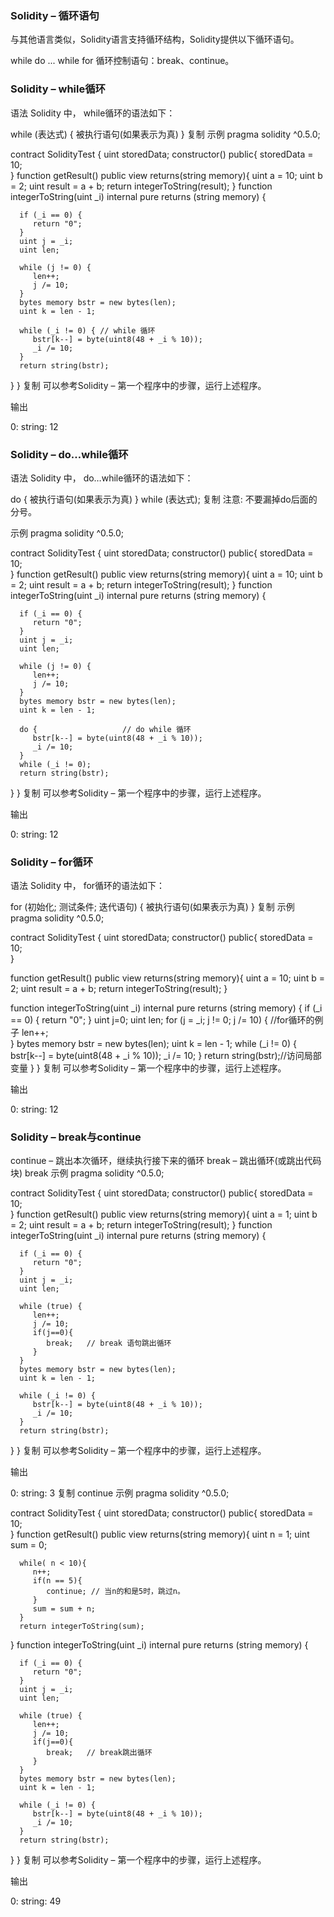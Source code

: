 ### Solidity – 循环语句
与其他语言类似，Solidity语言支持循环结构，Solidity提供以下循环语句。

while
do ... while
for
循环控制语句：break、continue。

### Solidity – while循环
语法
Solidity 中， while循环的语法如下：

while (表达式) {
被执行语句(如果表示为真)
}
复制
示例
pragma solidity ^0.5.0;

contract SolidityTest {
uint storedData;
constructor() public{
storedData = 10;   
}
function getResult() public view returns(string memory){
uint a = 10;
uint b = 2;
uint result = a + b;
return integerToString(result);
}
function integerToString(uint _i) internal pure
returns (string memory) {

      if (_i == 0) {
         return "0";
      }
      uint j = _i;
      uint len;

      while (j != 0) {
         len++;
         j /= 10;
      }
      bytes memory bstr = new bytes(len);
      uint k = len - 1;

      while (_i != 0) { // while 循环
         bstr[k--] = byte(uint8(48 + _i % 10));
         _i /= 10;
      }
      return string(bstr);
}
}
复制
可以参考Solidity – 第一个程序中的步骤，运行上述程序。

输出

0: string: 12

### Solidity – do…while循环
语法
Solidity 中， do…while循环的语法如下：

do {
被执行语句(如果表示为真)
} while (表达式);
复制
注意: 不要漏掉do后面的分号。

示例
pragma solidity ^0.5.0;

contract SolidityTest {
uint storedData;
constructor() public{
storedData = 10;   
}
function getResult() public view returns(string memory){
uint a = 10;
uint b = 2;
uint result = a + b;
return integerToString(result);
}
function integerToString(uint _i) internal pure
returns (string memory) {

      if (_i == 0) {
         return "0";
      }
      uint j = _i;
      uint len;

      while (j != 0) {
         len++;
         j /= 10;
      }
      bytes memory bstr = new bytes(len);
      uint k = len - 1;

      do {                   // do while 循环 
         bstr[k--] = byte(uint8(48 + _i % 10));
         _i /= 10;
      }
      while (_i != 0);
      return string(bstr);
}
}
复制
可以参考Solidity – 第一个程序中的步骤，运行上述程序。

输出

0: string: 12

### Solidity – for循环
语法
Solidity 中， for循环的语法如下：

for (初始化; 测试条件; 迭代语句) {
被执行语句(如果表示为真)
}
复制
示例
pragma solidity ^0.5.0;

contract SolidityTest {
uint storedData;
constructor() public{
storedData = 10;   
}

function getResult() public view returns(string memory){
uint a = 10;
uint b = 2;
uint result = a + b;
return integerToString(result);
}

function integerToString(uint _i) internal pure
returns (string memory) {
if (_i == 0) {
return "0";
}
uint j=0;
uint len;
for (j = _i; j != 0; j /= 10) {  //for循环的例子
len++;         
}
bytes memory bstr = new bytes(len);
uint k = len - 1;
while (_i != 0) {
bstr[k--] = byte(uint8(48 + _i % 10));
_i /= 10;
}
return string(bstr);//访问局部变量
}
}
复制
可以参考Solidity – 第一个程序中的步骤，运行上述程序。

输出

0: string: 12

### Solidity – break与continue
continue – 跳出本次循环，继续执行接下来的循环
break – 跳出循环(或跳出代码块)
break 示例
pragma solidity ^0.5.0;

contract SolidityTest {
uint storedData;
constructor() public{
storedData = 10;   
}
function getResult() public view returns(string memory){
uint a = 1;
uint b = 2;
uint result = a + b;
return integerToString(result);
}
function integerToString(uint _i) internal pure
returns (string memory) {

      if (_i == 0) {
         return "0";
      }
      uint j = _i;
      uint len;

      while (true) {
         len++;
         j /= 10;
         if(j==0){
            break;   // break 语句跳出循环
         }
      }
      bytes memory bstr = new bytes(len);
      uint k = len - 1;

      while (_i != 0) {
         bstr[k--] = byte(uint8(48 + _i % 10));
         _i /= 10;
      }
      return string(bstr);
}
}
复制
可以参考Solidity – 第一个程序中的步骤，运行上述程序。

输出

0: string: 3
复制
continue 示例
pragma solidity ^0.5.0;

contract SolidityTest {
uint storedData;
constructor() public{
storedData = 10;   
}
function getResult() public view returns(string memory){
uint n = 1;
uint sum = 0;

      while( n < 10){
         n++;
         if(n == 5){
            continue; // 当n的和是5时，跳过n。
         }
         sum = sum + n;
      }
      return integerToString(sum); 
}
function integerToString(uint _i) internal pure
returns (string memory) {

      if (_i == 0) {
         return "0";
      }
      uint j = _i;
      uint len;

      while (true) {
         len++;
         j /= 10;
         if(j==0){
            break;   // break跳出循环
         }
      }
      bytes memory bstr = new bytes(len);
      uint k = len - 1;

      while (_i != 0) {
         bstr[k--] = byte(uint8(48 + _i % 10));
         _i /= 10;
      }
      return string(bstr);
}
}
复制
可以参考Solidity – 第一个程序中的步骤，运行上述程序。

输出

0: string: 49